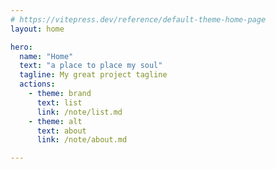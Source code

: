 ```yaml
---
# https://vitepress.dev/reference/default-theme-home-page
layout: home

hero:
  name: "Home"
  text: "a place to place my soul"
  tagline: My great project tagline
  actions:
    - theme: brand
      text: list
      link: /note/list.md
    - theme: alt
      text: about
      link: /note/about.md

---
```


